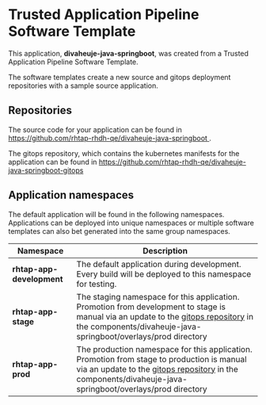 # Trusted Application Pipeline Software Template

This application, **divaheuje-java-springboot**, was created from a Trusted Application Pipeline Software Template.

The software templates create a new source and gitops deployment repositories with a sample source application. 

## Repositories

The source code for your application can be found in [https://github.com/rhtap-rhdh-qe/divaheuje-java-springboot ](https://github.com/rhtap-rhdh-qe/divaheuje-java-springboot ).
 
The gitops repository, which contains the kubernetes manifests for the application can be found in 
[https://github.com/rhtap-rhdh-qe/divaheuje-java-springboot-gitops ](https://github.com/rhtap-rhdh-qe/divaheuje-java-springboot-gitops ) 

## Application namespaces 

The default application will be found in the following namespaces. Applications can be deployed into unique namespaces or multiple software templates can also bet generated into the same group namespaces.  

|  Namespace   |  Description   |  
| -------- | -------- |   
| **rhtap-app-development** | The default application during development. Every build will be deployed to this namespace for testing. | 
| **rhtap-app-stage** | The staging namespace for this application. Promotion from development to stage is manual via an update to the [gitops repository](https://github.com/rhtap-rhdh-qe/divaheuje-java-springboot-gitops ) in the components/divaheuje-java-springboot/overlays/prod directory |  
| **rhtap-app-prod** | The production namespace for this application. Promotion from stage to production is manual via an update to the [gitops repository](https://github.com/rhtap-rhdh-qe/divaheuje-java-springboot-gitops ) in the components/divaheuje-java-springboot/overlays/prod directory | 